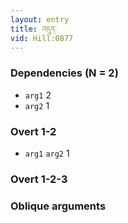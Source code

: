 ```yaml
---
layout: entry
title: འདུད་
vid: Hill:0877
---
```

### Dependencies (N = 2)
* `arg1` 2
* `arg2` 1


### Overt 1-2
* `arg1` `arg2` 1


### Overt 1-2-3


### Oblique arguments
